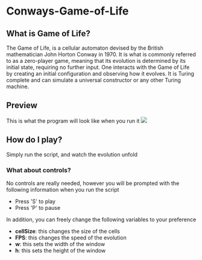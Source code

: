 # Conways-Game-of-Life

## What is Game of Life?

The Game of Life, is a cellular automaton devised by the British mathematician John Horton Conway in 1970. It is what is commonly referred to as a zero-player game, meaning that its evolution is determined by its initial state, requiring no further input. One interacts with the Game of Life by creating an initial configuration and observing how it evolves. It is Turing complete and can simulate a universal constructor or any other Turing machine.

## Preview

This is what the program will look like when you run it
![](https://media.giphy.com/media/yVs20cCGb3Wquy37M8/giphy-downsized.gif)

## How do I play?

Simply run the script, and watch the evolution unfold

### What about controls?

No controls are really needed, however you will be prompted with the following information when you run the script

- Press 'S' to play
- Press 'P' to pause

In addition, you can freely change the following variables to your preference

- **cellSize**: this changes the size of the cells
- **FPS**: this changes the speed of the evolution
- **w**: this sets the width of the window
- **h**: this sets the height of the window


